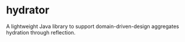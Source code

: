 # hydrator
A lightweight Java library to support domain-driven-design aggregates hydration through reflection.
